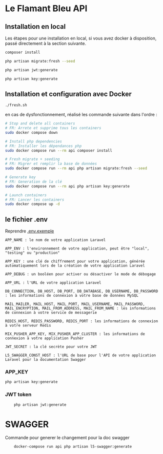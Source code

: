 # Le Flamant Bleu API
## Installation en local
Les étapes pour une installation en local, si vous avez docker à disposition, passé directement à la section suivante.

```bash
composer install 
```
```bash
php artisan migrate:fresh --seed  
```
```bash
php artisan jwt:generate
```
```bash
php artisan key:generate 
```

## Installation et configuration avec Docker

```bash
./fresh.sh
```
en cas de dysfonctionnement, réalisé les commande suivante dans l'ordre :

```bash
# Stop and delete all containers
# FR: Arrete et supprime tous les containers
sudo docker compose down 

# Install php dependencies
# FR: Installer les dépendances php
sudo docker compose run --rm api composer install 

# Fresh migrate + seeding
# FR: Migrer et remplir la base de données
sudo docker compose run --rm api php artisan migrate:fresh --seed 

# Generate key
# FR: Generation de la clé
sudo docker compose run --rm api php artisan key:generate 

# Launch containers
# FR: Lancer les containers
sudo docker compose up -d 

```
## le fichier .env

Reprendre [.env.exemple](https://github.com/AezardSR/Le_Flamant_Bleu_API/blob/73b6f0feea8842396ed4571604e9284ae61e11d6/.env.example#L55)

```env
APP_NAME : le nom de votre application Laravel

APP_ENV : l'environnement de votre application, peut être "local", "testing" ou "production"

APP_KEY : une clé de chiffrement pour votre application, générée automatiquement lors de la création de votre application Laravel

APP_DEBUG : un booléen pour activer ou désactiver le mode de débogage

APP_URL : l'URL de votre application Laravel

DB_CONNECTION, DB_HOST, DB_PORT, DB_DATABASE, DB_USERNAME, DB_PASSWORD : les informations de connexion à votre base de données MySQL

MAIL_MAILER, MAIL_HOST, MAIL_PORT, MAIL_USERNAME, MAIL_PASSWORD, MAIL_ENCRYPTION, MAIL_FROM_ADDRESS, MAIL_FROM_NAME : les informations de connexion à votre service de messagerie

REDIS_HOST, REDIS_PASSWORD, REDIS_PORT : les informations de connexion à votre serveur Redis

MIX_PUSHER_APP_KEY, MIX_PUSHER_APP_CLUSTER : les informations de connexion à votre application Pusher

JWT_SECRET : la clé secrète pour votre JWT

L5_SWAGGER_CONST_HOST : l'URL de base pour l'API de votre application Laravel pour la documentation Swagger
```
### APP_KEY

```bash
php artisan key:generate
```

### JWT token

```bash
    php artisan jwt:generate
```

# SWAGGER 

Commande pour generer le changement pour la doc swagger

```bash
    docker-compose run api php artisan l5-swagger:generate
```

